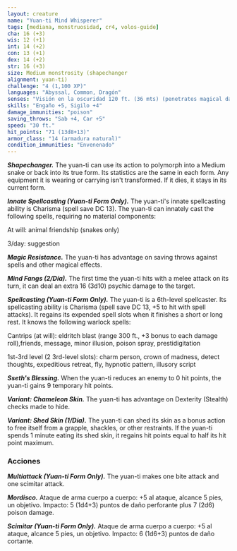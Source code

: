 ```yaml
---
layout: creature
name: "Yuan-ti Mind Whisperer"
tags: [mediana, monstruosidad, cr4, volos-guide]
cha: 16 (+3)
wis: 12 (+1)
int: 14 (+2)
con: 13 (+1)
dex: 14 (+2)
str: 16 (+3)
size: Medium monstrosity (shapechanger
alignment: yuan-ti)
challenge: "4 (1,100 XP)"
languages: "Abyssal, Common, Dragón"
senses: "Visión en la oscuridad 120 ft. (36 mts) (penetrates magical darkness)"
skills: "Engaño +5, Sigilo +4"
damage_immunities: "poison"
saving_throws: "Sab +4, Car +5"
speed: "30 ft."
hit_points: "71 (13d8+13)"
armor_class: "14 (armadura natural)"
condition_immunities: "Envenenado"
---
```


***Shapechanger.*** The yuan-ti can use its action to polymorph into a Medium snake or back into its true form. Its statistics are the same in each form. Any equipment it is wearing or carrying isn't transformed. If it dies, it stays in its current form.

***Innate Spellcasting (Yuan-ti Form Only).*** The yuan-ti's innate spellcasting ability is Charisma (spell save DC 13). The yuan-ti can innately cast the following spells, requiring no material components:

At will: animal friendship (snakes only)

3/day: suggestion

***Magic Resistance.*** The yuan-ti has advantage on saving throws against spells and other magical effects.

***Mind Fangs (2/Día).*** The first time the yuan-ti hits with a melee attack on its turn, it can deal an extra 16 (3d10) psychic damage to the target.

***Spellcasting (Yuan-ti Form Only).*** The yuan-ti is a 6th-level spellcaster. Its spellcasting ability is Charisma (spell save DC 13, +5 to hit with spell attacks). It regains its expended spell slots when it finishes a short or long rest. It knows the following warlock spells:

Cantrips (at will): eldritch blast (range 300 ft., +3 bonus to each damage roll),friends, message, minor illusion, poison spray, prestidigitation

1st-3rd level (2 3rd-level slots): charm person, crown of madness, detect thoughts, expeditious retreat, fly, hypnotic pattern, illusory script

***Sseth's Blessing.*** When the yuan-ti reduces an enemy to 0 hit points, the yuan-ti gains 9 temporary hit points.

***Variant: Chameleon Skin.*** The yuan-ti has advantage on Dexterity (Stealth) checks made to hide.

***Variant: Shed Skin (1/Día).*** The yuan-ti can shed its skin as a bonus action to free itself from a grapple, shackles, or other restraints. If the yuan-ti spends 1 minute eating its shed skin, it regains hit points equal to half its hit point maximum.

### Acciones

***Multiattack (Yuan-ti Form Only).*** The yuan-ti makes one bite attack and one scimitar attack.

***Mordisco.*** Ataque de arma cuerpo a cuerpo: +5 al ataque, alcance 5 pies, un objetivo. Impacto: 5 (1d4+3) puntos de daño perforante plus 7 (2d6) poison damage.

***Scimitar (Yuan-ti Form Only).*** Ataque de arma cuerpo a cuerpo: +5 al ataque, alcance 5 pies, un objetivo. Impacto: 6 (1d6+3) puntos de daño cortante.